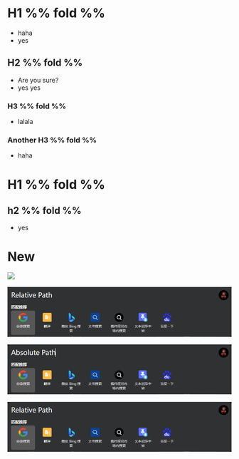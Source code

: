 # H1 %% fold %%

- haha
- yes

## H2 %% fold %% 

- Are you sure?
- yes yes
### H3 %% fold %% 

- lalala

### Another H3 %% fold %%

- haha

# H1 %% fold %%

## h2 %% fold %%

- yes

# New


![](Pasted%20image%2020241214112746.png)

![](_attachments/Pasted%20image%2020241214112901.png)

![](_attachments/Pasted%20image%2020241214112948.png)

![](../_attachments/Pasted%20image%2020241214114022.png)

